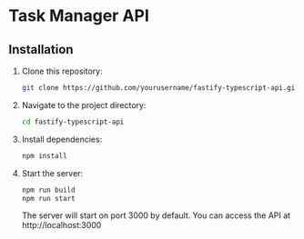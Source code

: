 # Task Manager API

## Installation

1. Clone this repository:

   ```bash
   git clone https://github.com/yourusername/fastify-typescript-api.git

   ```

2. Navigate to the project directory:

   ```bash
   cd fastify-typescript-api

   ```

3. Install dependencies:

   ```bash
   npm install
   ```

4. Start the server:

   ```bash
   npm run build
   npm run start
   ```

   The server will start on port 3000 by default. You can access the API at http://localhost:3000
